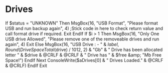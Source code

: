 # Drives
If $status = "UNKNOWN" Then MsgBox(16, "USB Format", "Please format USB and run backup again", 4) ;Stick code in here to check return value and call format drive if required. Exit EndIf If $i > 1 Then MsgBox(16, "Only One USB drive Allowed", "Please remove one of the removeable drives and run again", 4) Exit Else MsgBox(16, "USB Drive : - " &amp; $label, Round(DriveSpaceTotal($drive) / 1012, 2) &amp; "Gb" &amp; " Drive has been allocated letter " &amp; $drive &amp; @CRLF &amp; @CRLF &amp; " Drive has " &amp; $free &amp; "Mb Free Space!") EndIf Next ConsoleWrite($aDrives[0] &amp; " Drives Loaded." &amp; @CRLF &amp; @CRLF) EndIf Exit
